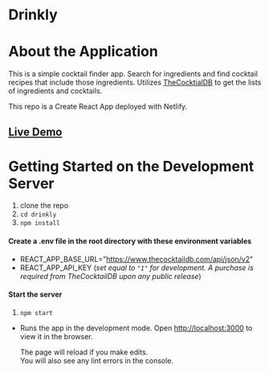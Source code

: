 # Drinkly

# About the Application

This is a simple cocktail finder app. Search for ingredients and find cocktail recipes that include those ingredients. Utilizes [TheCocktialDB](https://www.thecocktaildb.com/) to get the lists of ingredients and cocktails.

This repo is a Create React App deployed with Netlify.

## [Live Demo](https://happy-jones-ed171e.netlify.app/)

# Getting Started on the Development Server

1. clone the repo
2. `cd drinkly`
3. `npm install`

#### Create a .env file in the root directory with these environment variables
- REACT_APP_BASE_URL="https://www.thecocktaildb.com/api/json/v2"
- REACT_APP_API_KEY (*set equal to `"1"` for development. A purchase is required from TheCocktailDB upon any public release*)

#### Start the server
1. `npm start`

- Runs the app in the development mode.
  Open [http://localhost:3000](http://localhost:3000) to view it in the browser.

  The page will reload if you make edits.\
  You will also see any lint errors in the console.
